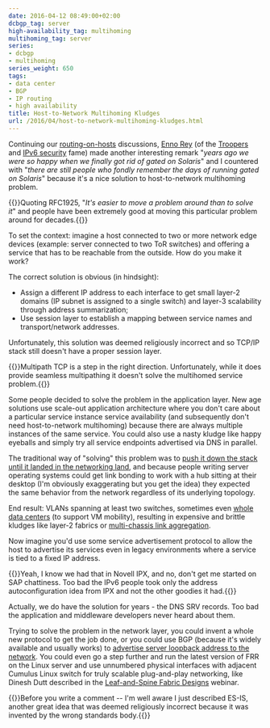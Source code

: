 ```yaml
---
date: 2016-04-12 08:49:00+02:00
dcbgp_tag: server
high-availability_tag: multihoming
multihoming_tag: server
series:
- dcbgp
- multihoming
series_weight: 650
tags:
- data center
- BGP
- IP routing
- high availability
title: Host-to-Network Multihoming Kludges
url: /2016/04/host-to-network-multihoming-kludges.html
---
```

Continuing our [routing-on-hosts](/2016/03/sysadmins-shouldnt-be-involved-with.html) discussions, [Enno Rey](https://twitter.com/Enno_Insinuator) (of the [Troopers](https://www.troopers.de/troopers16/) and [IPv6 security](https://www.insinuator.net/tag/ipv6/) fame) made another interesting remark "*years ago we were so happy when we finally got rid of gated on Solaris*" and I countered with "*there are still people who fondly remember the days of running gated on Solaris*" because it's a nice solution to host-to-network multihoming problem.

{{<note info>}}Quoting RFC1925, "*It's easier to move a problem around than to solve it*" and people have been extremely good at moving this particular problem around for decades.{{</note>}}
<!--more-->
To set the context: imagine a host connected to two or more network edge devices (example: server connected to two ToR switches) and offering a service that has to be reachable from the outside. How do you make it work?

The correct solution is obvious (in hindsight):

-   Assign a different IP address to each interface to get small layer-2 domains (IP subnet is assigned to a single switch) and layer-3 scalability through address summarization;
-   Use session layer to establish a mapping between service names and transport/network addresses.

Unfortunately, this solution was deemed religiously incorrect and so TCP/IP stack still doesn't have a proper session layer.

{{<note info>}}Multipath TCP is a step in the right direction. Unfortunately, while it does provide seamless multipathing it doesn't solve the multihomed service problem.{{</note>}}

Some people decided to solve the problem in the application layer. New age solutions use scale-out application architecture where you don't care about a particular service instance service availability (and subsequently don't need host-to-network multihoming) because there are always multiple instances of the same service. You could also use a nasty kludge like happy eyeballs and simply try all service endpoints advertised via DNS in parallel.

The traditional way of "solving" this problem was to [push it down the stack until it landed in the networking land](/2013/04/this-is-what-makes-networking-so-complex.html), and because people writing server operating systems could get link bonding to work with a hub sitting at their desktop (I'm obviously exaggerating but you get the idea) they expected the same behavior from the network regardless of its underlying topology.

End result: VLANs spanning at least two switches, sometimes even [whole data centers](/2012/05/layer-2-network-is-single-failure.html) (to support VM mobility), resulting in expensive and brittle kludges like layer-2 fabrics or [multi-chassis link aggregation](/2010/10/multi-chassis-link-aggregation-basics.html).

Now imagine you'd use some service advertisement protocol to allow the host to advertise its services even in legacy environments where a service is tied to a fixed IP address.

{{<note>}}Yeah, I know we had that in Novell IPX, and no, don't get me started on SAP chattiness. Too bad the IPv6 people took only the address autoconfiguration idea from IPX and not the other goodies it had.{{</note>}}

Actually, we do have the solution for years - the DNS SRV records. Too bad the application and middleware developers never heard about them.

Trying to solve the problem in the network layer, you could invent a whole new protocol to get the job done, or you could use BGP (because it's widely available and usually works) to [advertise server loopback address to the network](/2016/02/running-bgp-on-servers.html). You could even go a step further and run the latest version of FRR on the Linux server and use unnumbered physical interfaces with adjacent Cumulus Linux switch for truly scalable plug-and-play networking, like Dinesh Dutt described in the [Leaf-and-Spine Fabric Designs](http://www.ipspace.net/Leaf-and-Spine_Fabric_Designs) webinar.

{{<note info>}}Before you write a comment -- I'm well aware I just described ES-IS, another great idea that was deemed religiously incorrect because it was invented by the wrong standards body.{{</note>}}
